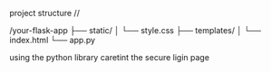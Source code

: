 
project structure //

/your-flask-app
├── static/
│   └── style.css
├── templates/
│   └── index.html
└── app.py


using the python library caretint the secure ligin page


